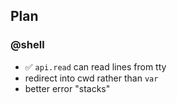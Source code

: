 ## Plan

### @shell
- ✅ `api.read` can read lines from tty
- redirect into cwd rather than `var`
- better error "stacks"
